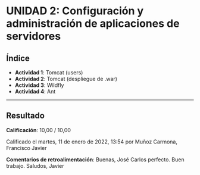 # UNIDAD 2: Configuración y administración de aplicaciones de servidores
## Índice
- **Actividad 1**: Tomcat (users)
- **Actividad 2**: Tomcat (despliegue de .war)
- **Actividad 3**: Wildfly
- **Actividad 4**: Ant

---

## Resultado
**Calificación**: 10,00 / 10,00

Calificado el martes, 11 de enero de 2022, 13:54 por Muñoz Carmona, Francisco Javier

**Comentarios de retroalimentación**: Buenas, José Carlos perfecto. Buen trabajo. Saludos, Javier